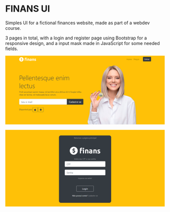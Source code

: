
# FINANS UI

Simples UI for a fictional finances website, made as part of a webdev course.

3 pages in total, with a login and register page using Bootstrap for a responsive design, and a input mask made in JavaScript for some needed fields. 

![Landing page](images/landingpagetop.png)

![Login/register page](images/registerlogin.png)
